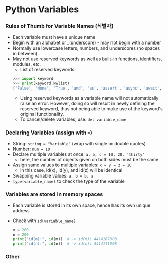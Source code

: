 # Python Variables

### Rules of Thumb for Variable Names (식별자)

- Each variable must have a unique name
- Begin with an alphabet or _(underscore) - may not begin with a number
- Normally use lowercase letters, numbers, and underscores (no spaces in between)
- May not use reserved keywords as well as built-in functions, identifiers, modules, etc.
    - List of reserved keywords:
    ```python
    >>> import keyword
    >>> print(keyword.kwlist)
    ['False', 'None', 'True', 'and', 'as', 'assert', 'async', 'await', 'break', 'class', 'continue', 'def', 'del', 'elif', 'else', 'except', 'finally', 'for', 'from', 'global', 'if', 'import', 'in', 'is', 'lambda', 'nonlocal', 'not', 'or', 'pass', 'raise', 'return', 'try', 'while', 'with', 'yield']
    ```
    - Using reserved keywords as a variable name will not automatically raise an error. However, doing so will result in newly defining the reserved keyword, thus not being able to make use of the keyword's original functionality.
    - To cancel/delete variables, use: `del variable_name`



### Declaring Variables (assign with `=`)

- String: `string = "Variable"`   (wrap with single or double quotes)
- Number: `num = 10`
- Declare multiple variables at once: `a, b, c = 10, 20, 'thirty'`
    - here, the number of objects given on both sides must be the same
- Assign same values to multiple variables: `x = y = z = 10`
    - in this case, id(x), id(y), and id(z) will be identical
- Swapping variable values: `a, b = b, a`
- `type(variable_name)` to check the type of the variable



### Variables are stored in memory spaces

- Each variable is stored in its own space, hence has its own unique address
- Check with `id(variable_name)`

  ```python
  m = 200
  n = 200
  print("id(m):", id(m))  # -> id(m): 4414107808
  print("id(n):", id(n))  # -> id(n): 4414111008
  ```


### Other




